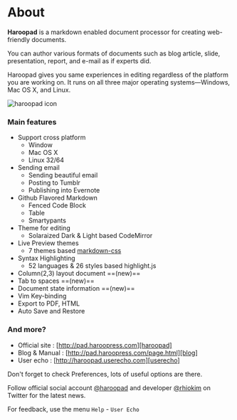 # About

**Haroopad** is a markdown enabled document processor for creating web-friendly documents.

You can author various formats of documents such as blog article, slide, presentation, report, and e-mail as if experts did.

Haroopad gives you same experiences in editing regardless of the platform you are working on. It runs on all three major operating systems—Windows, Mac OS X, and Linux.

![haroopad icon](http://pad.haroopress.com/assets/images/logo-small.png)

### Main features

* Support cross platform
  - Window
  - Mac OS X
  - Linux 32/64
* Sending email
	- Sending beautiful email
	- Posting to Tumblr
	- Publishing into Evernote
* Github Flavored Markdown
	- Fenced Code Block
	- Table
	- Smartypants
* Theme for editing
	- Solaraized Dark & Light based CodeMirror
* Live Preview themes
	- 7 themes based [markdown-css](https//github.com/rhiokim/markdown-css)
* Syntax Highlighting
	- 52 languages & 26 styles based highlight.js
* Column(2,3) layout document ==(new)==
* Tab to spaces ==(new)==
* Document state information ==(new)==
* Vim Key-binding
* Export to PDF, HTML
* Auto Save and Restore

<!--
### Upcoming features

* Send email
* Post to tumblr
-->

### And more?

* Official site : [http://pad.haroopress.com][haroopad]
* Blog & Manual : [http://pad.haroopress.com/page.html][blog]
* User echo : [http://haroopad.userecho.com][userecho]

Don't forget to check Preferences, lots of useful options are there.

Follow official social account [@haroopad](https://twitter.com/haroopad) and developer [@rhiokim](https://twitter.com/rhiokim) on Twitter for the latest news.

For feedback, use the menu `Help` - `User Echo`

[haroopad]: http://pad.haroopress.com
[blog]: http://pad.haroopress.com/page.html
[userecho]: http://haroopad.userecho.com